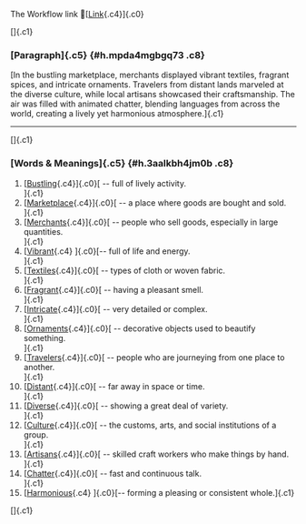 The Workflow link
👏[[Link](https://www.google.com/url?q=http://www.google.com&sa=D&source=editors&ust=1758034145737177&usg=AOvVaw3Om5K5QRY8N8dFWFOlJd9n){.c4}]{.c0}

[]{.c1}

### [Paragraph]{.c5} {#h.mpda4mgbgq73 .c8}

[In the bustling marketplace, merchants displayed vibrant textiles,
fragrant spices, and intricate ornaments. Travelers from distant lands
marveled at the diverse culture, while local artisans showcased their
craftsmanship. The air was filled with animated chatter, blending
languages from across the world, creating a lively yet harmonious
atmosphere.]{.c1}

------------------------------------------------------------------------

[]{.c1}

### [Words & Meanings]{.c5} {#h.3aalkbh4jm0b .c8}

1.  [[Bustling](https://www.google.com/url?q=http://www.google.com&sa=D&source=editors&ust=1758034145739058&usg=AOvVaw3qVF5DzyTxm0VxUYr7sqe2){.c4}]{.c0}[ --
    full of lively activity.\
    ]{.c1}
2.  [[Marketplace](https://www.google.com/url?q=http://www.google.com&sa=D&source=editors&ust=1758034145739458&usg=AOvVaw3kUiSM7jgmJKfl-OI5X47y){.c4}]{.c0}[ --
    a place where goods are bought and sold.\
    ]{.c1}
3.  [[Merchants](https://www.google.com/url?q=http://www.google.com&sa=D&source=editors&ust=1758034145739838&usg=AOvVaw1As6XVkyAPEmBcT8xdaObn){.c4}]{.c0}[ --
    people who sell goods, especially in large quantities.\
    ]{.c1}
4.  [[Vibrant](https://www.google.com/url?q=http://www.google.com&sa=D&source=editors&ust=1758034145740203&usg=AOvVaw0O5VhIcwWMovPEs7CS0_Ml){.c4}
    ]{.c0}[-- full of life and energy.\
    ]{.c1}
5.  [[Textiles](https://www.google.com/url?q=http://www.google.com&sa=D&source=editors&ust=1758034145740622&usg=AOvVaw2NrYVaOrgh45-Lcy_AVcYG){.c4}]{.c0}[ --
    types of cloth or woven fabric.\
    ]{.c1}
6.  [[Fragrant](https://www.google.com/url?q=http://www.google.com&sa=D&source=editors&ust=1758034145740791&usg=AOvVaw3qt1NTEjvu8WlUWMqZgc4j){.c4}]{.c0}[ --
    having a pleasant smell.\
    ]{.c1}
7.  [[Intricate](https://www.google.com/url?q=http://www.google.com&sa=D&source=editors&ust=1758034145741001&usg=AOvVaw0z22BHCSfK_BBgfyJorsl5){.c4}]{.c0}[ --
    very detailed or complex.\
    ]{.c1}
8.  [[Ornaments](https://www.google.com/url?q=http://www.google.com&sa=D&source=editors&ust=1758034145741270&usg=AOvVaw2sgjFRGE0iFo2HgsqBxSmE){.c4}]{.c0}[ --
    decorative objects used to beautify something.\
    ]{.c1}
9.  [[Travelers](https://www.google.com/url?q=http://www.google.com&sa=D&source=editors&ust=1758034145741600&usg=AOvVaw1yVs5a5QVB2eoClWI5j54y){.c4}]{.c0}[ --
    people who are journeying from one place to another.\
    ]{.c1}
10. [[Distant](https://www.google.com/url?q=http://www.google.com&sa=D&source=editors&ust=1758034145741821&usg=AOvVaw3CiQgYynIgfQK7yV9hHhJH){.c4}]{.c0}[ --
    far away in space or time.\
    ]{.c1}
11. [[Diverse](https://www.google.com/url?q=http://www.google.com&sa=D&source=editors&ust=1758034145741997&usg=AOvVaw1MZrEqjzau6Dm1htAZSzOx){.c4}]{.c0}[ --
    showing a great deal of variety.\
    ]{.c1}
12. [[Culture](https://www.google.com/url?q=http://www.google.com&sa=D&source=editors&ust=1758034145742173&usg=AOvVaw2I9tl1U06b6z-qd-W0LmjJ){.c4}]{.c0}[ --
    the customs, arts, and social institutions of a group.\
    ]{.c1}
13. [[Artisans](https://www.google.com/url?q=http://www.google.com&sa=D&source=editors&ust=1758034145742470&usg=AOvVaw1x_lP2AWJBYJjxrDHzJ5yo){.c4}]{.c0}[ --
    skilled craft workers who make things by hand.\
    ]{.c1}
14. [[Chatter](https://www.google.com/url?q=http://www.google.com&sa=D&source=editors&ust=1758034145742637&usg=AOvVaw3t0tEMyEz74NdOXJYDd119){.c4}]{.c0}[ --
    fast and continuous talk.\
    ]{.c1}
15. [[Harmonious](https://www.google.com/url?q=http://www.google.com&sa=D&source=editors&ust=1758034145742810&usg=AOvVaw02AAZbNvKuSNGZijpnoNuS){.c4}
    ]{.c0}[-- forming a pleasing or consistent whole.]{.c1}

[]{.c1}
